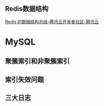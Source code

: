 ## Redis数据结构

[Redis 的数据结构总结-腾讯云开发者社区-腾讯云](https://cloud.tencent.com/developer/article/1915694)



# MySQL

## 聚簇索引和非聚簇索引

## 索引失效问题

## 三大日志